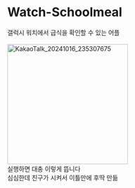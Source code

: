 # Watch-Schoolmeal
갤럭시 워치에서 급식을 확인할 수 있는 어플<br/><br/>
<img width="274" alt="KakaoTalk_20241016_235307675" src="https://github.com/user-attachments/assets/6467ed81-3c56-4a3f-9c76-2fd36fd1f85f"><br/>
실행하면 대충 이렇게 뜹니다<br/>
심심한데 친구가 시켜서 이틀만에 후딱 만듦
